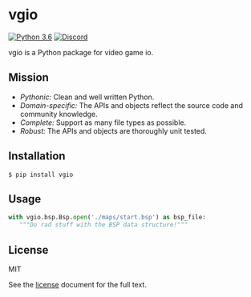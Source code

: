 # vgio

[![Python 3.6](https://img.shields.io/badge/python-3.6-blue.svg)]() [![Discord](https://img.shields.io/badge/discord-chat-7289DA.svg)](https://discord.gg/KvwmdXA)

vgio is a Python package for video game io.

## Mission

- *Pythonic:* Clean and well written Python.
- *Domain-specific:* The APIs and objects reflect the source code and community knowledge.
- *Complete:* Support as many file types as possible.
- *Robust:* The APIs and objects are thoroughly unit tested.

## Installation
`$ pip install vgio`

## Usage
```python
with vgio.bsp.Bsp.open('./maps/start.bsp') as bsp_file:
   """Do rad stuff with the BSP data structure!"""
```

## License
MIT

See the [license](./LICENSE) document for the full text.
